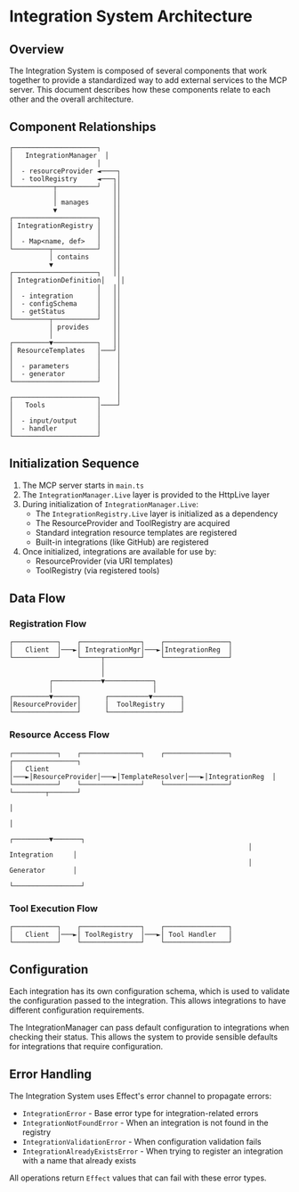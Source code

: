 # Integration System Architecture

## Overview

The Integration System is composed of several components that work together to provide a standardized way to add external services to the MCP server. This document describes how these components relate to each other and the overall architecture.

## Component Relationships

```
┌─────────────────────┐
│   IntegrationManager  │
│                     │
│  - resourceProvider ◄────┐
│  - toolRegistry     ◄───┐│
└──────────┬──────────┘   ││
           │              ││
           │ manages      ││
           ▼              ││
┌─────────────────────┐   ││
│ IntegrationRegistry │   ││
│                     │   ││
│  - Map<name, def>   │   ││
└─────────┬───────────┘   ││
          │ contains      ││
          ▼               ││
┌─────────────────────┐   ││
│ IntegrationDefinition│   ││
│                     │   ││
│  - integration      │   ││
│  - configSchema     │   ││
│  - getStatus        │   ││
└─────────┬───────────┘   ││
          │ provides      ││
          │               ││
┌─────────▼───────────┐   ││
│ ResourceTemplates   │───┘│
│                     │    │
│  - parameters       │    │
│  - generator        │    │
└─────────────────────┘    │
                           │
┌─────────────────────┐    │
│   Tools             │────┘
│                     │
│  - input/output     │
│  - handler          │
└─────────────────────┘
```

## Initialization Sequence

1. The MCP server starts in `main.ts`
2. The `IntegrationManager.Live` layer is provided to the HttpLive layer
3. During initialization of `IntegrationManager.Live`:
   - The `IntegrationRegistry.Live` layer is initialized as a dependency
   - The ResourceProvider and ToolRegistry are acquired
   - Standard integration resource templates are registered
   - Built-in integrations (like GitHub) are registered
4. Once initialized, integrations are available for use by:
   - ResourceProvider (via URI templates)
   - ToolRegistry (via registered tools)

## Data Flow

### Registration Flow

```
┌───────────┐    ┌───────────────┐    ┌────────────────┐
│   Client  │───►│ IntegrationMgr│───►│IntegrationReg  │
└───────────┘    └─────┬─────────┘    └────────────────┘
                       │
                       │
          ┌────────────▼────────────┐
          │                         │
┌─────────▼──────┐      ┌──────────▼───────┐
│ResourceProvider│      │  ToolRegistry    │
└────────────────┘      └──────────────────┘
```

### Resource Access Flow

```
┌───────────┐    ┌───────────────┐    ┌────────────────┐    ┌────────────────┐
│   Client  │───►│ResourceProvider│───►│TemplateResolver│───►│IntegrationReg  │
└───────────┘    └───────────────┘    └────────────────┘    └────────┬───────┘
                                                                      │
                                                                      │
                                                            ┌─────────▼───────┐
                                                            │ Integration     │
                                                            │ Generator       │
                                                            └─────────────────┘
```

### Tool Execution Flow

```
┌───────────┐    ┌───────────────┐    ┌────────────────┐
│   Client  │───►│ ToolRegistry  │───►│ Tool Handler   │
└───────────┘    └───────────────┘    └────────────────┘
```

## Configuration

Each integration has its own configuration schema, which is used to validate the configuration passed to the integration. This allows integrations to have different configuration requirements.

The IntegrationManager can pass default configuration to integrations when checking their status. This allows the system to provide sensible defaults for integrations that require configuration.

## Error Handling

The Integration System uses Effect's error channel to propagate errors:

- `IntegrationError` - Base error type for integration-related errors
- `IntegrationNotFoundError` - When an integration is not found in the registry
- `IntegrationValidationError` - When configuration validation fails
- `IntegrationAlreadyExistsError` - When trying to register an integration with a name that already exists

All operations return `Effect` values that can fail with these error types.